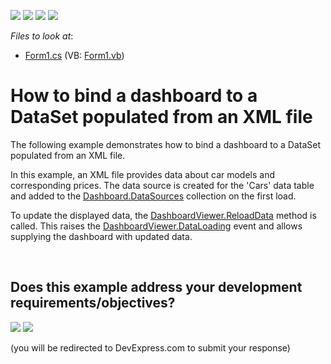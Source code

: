 <!-- default badges list -->
![](https://img.shields.io/endpoint?url=https://codecentral.devexpress.com/api/v1/VersionRange/128580794/13.1.8%2B)
[![](https://img.shields.io/badge/Open_in_DevExpress_Support_Center-FF7200?style=flat-square&logo=DevExpress&logoColor=white)](https://supportcenter.devexpress.com/ticket/details/E4857)
[![](https://img.shields.io/badge/📖_How_to_use_DevExpress_Examples-e9f6fc?style=flat-square)](https://docs.devexpress.com/GeneralInformation/403183)
[![](https://img.shields.io/badge/💬_Leave_Feedback-feecdd?style=flat-square)](#does-this-example-address-your-development-requirementsobjectives)
<!-- default badges end -->
<!-- default file list -->
*Files to look at*:

* [Form1.cs](./CS/Dashboard_DataLoading/Form1.cs) (VB: [Form1.vb](./VB/Dashboard_DataLoading/Form1.vb))
<!-- default file list end -->
# How to bind a dashboard to a DataSet populated from an XML file


<p>The following example demonstrates how to bind a dashboard to a DataSet populated from an XML file.</p>
<p>In this example, an XML file provides data about car models and corresponding prices. The data source is created for the 'Cars' data table and added to the <a href="http://documentation.devexpress.com/#Dashboard/DevExpressDashboardCommonDashboard_DataSourcestopic"><u>Dashboard.DataSources</u></a> collection on the first load.</p>
<p>To update the displayed data, the <a href="https://documentation.devexpress.com/#Dashboard/DevExpressDashboardWinDashboardViewer_ReloadDatatopic"><u>DashboardViewer.ReloadData</u></a> method is called. This raises the <a href="http://documentation.devexpress.com/#Dashboard/DevExpressDashboardWinDashboardDesigner_DataLoadingtopic"><u>DashboardViewer.DataLoading</u></a> event and allows supplying the dashboard with updated data.</p>

<br/>


<!-- feedback -->
## Does this example address your development requirements/objectives?

[<img src="https://www.devexpress.com/support/examples/i/yes-button.svg"/>](https://www.devexpress.com/support/examples/survey.xml?utm_source=github&utm_campaign=winforms-dashboard-bind-a-dashboard-to-a-dataset-populated-from-an-xml-file&~~~was_helpful=yes) [<img src="https://www.devexpress.com/support/examples/i/no-button.svg"/>](https://www.devexpress.com/support/examples/survey.xml?utm_source=github&utm_campaign=winforms-dashboard-bind-a-dashboard-to-a-dataset-populated-from-an-xml-file&~~~was_helpful=no)

(you will be redirected to DevExpress.com to submit your response)
<!-- feedback end -->
